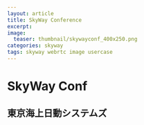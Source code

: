 ```yaml
---
layout: article
title: SkyWay Conference
excerpt: 
image:
  teaser: thumbnail/skywayconf_400x250.png
categories: skyway
tags: skyway webrtc image usercase
---
```


# SkyWay Conf

## 東京海上日動システムズ
